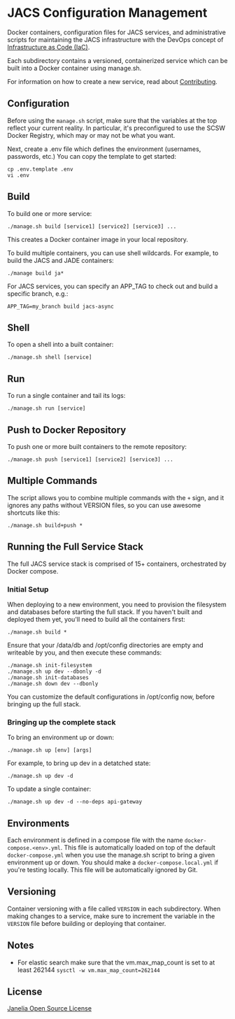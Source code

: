 # JACS Configuration Management

Docker containers, configuration files for JACS services, and administrative scripts for maintaining the JACS infrastructure with the DevOps concept of [Infrastructure as Code (IaC)](https://en.wikipedia.org/wiki/Infrastructure_as_Code).

Each subdirectory contains a versioned, containerized service which can be built into a Docker container using manage.sh.

For information on how to create a new service, read about [Contributing](CONTRIBUTING.md).

## Configuration

Before using the `manage.sh` script, make sure that the variables at the top reflect your current reality. In particular, it's preconfigured to use the SCSW Docker Registry, which may or may not be what you want.

Next, create a .env file which defines the environment (usernames, passwords, etc.) You can copy the template to get started:
```
cp .env.template .env
vi .env
```

## Build

To build one or more service:
```
./manage.sh build [service1] [service2] [service3] ...
```
This creates a Docker container image in your local repository.

To build multiple containers, you can use shell wildcards. For example, to build the JACS and JADE containers:
```
./manage build ja*
```

For JACS services, you can specify an APP_TAG to check out and build a specific branch, e.g.:
```
APP_TAG=my_branch build jacs-async
```

## Shell

To open a shell into a built container:
```
./manage.sh shell [service]
```

## Run

To run a single container and tail its logs:
```
./manage.sh run [service]
```

## Push to Docker Repository

To push one or more built containers to the remote repository:
```
./manage.sh push [service1] [service2] [service3] ...
```

## Multiple Commands

The script allows you to combine multiple commands with the `+` sign, and it ignores any paths without VERSION files, so you can use awesome shortcuts like this:
```
./manage.sh build+push *
```

## Running the Full Service Stack

The full JACS service stack is comprised of 15+ containers, orchestrated by Docker compose. 

### Initial Setup

When deploying to a new environment, you need to provision the filesystem and databases before starting the full stack. 
If you haven't built and deployed them yet, you'll need to build all the containers first:
```
./manage.sh build *
```

Ensure that your /data/db and /opt/config directories are empty and writeable by you, and then execute these commands:
```
./manage.sh init-filesystem
./manage.sh up dev --dbonly -d
./manage.sh init-databases
./manage.sh down dev --dbonly
```

You can customize the default configurations in /opt/config now, before bringing up the full stack.

### Bringing up the complete stack

To bring an environment up or down:
```
./manage.sh up [env] [args]
```
For example, to bring up dev in a detatched state:
```
./manage.sh up dev -d
```
To update a single container:
```
./manage.sh up dev -d --no-deps api-gateway
```

## Environments

Each environment is defined in a compose file with the name `docker-compose.<env>.yml`. This file is automatically loaded on top of the default `docker-compose.yml` when you use the manage.sh script to bring a given environment up or down. You should make a `docker-compose.local.yml` if you're testing locally. This file will be automatically ignored by Git.

## Versioning

Container versioning with a file called `VERSION` in each subdirectory. When making changes to a service, make sure to increment the
variable in the `VERSION` file before building or deploying that container.

## Notes

* For elastic search make sure that the vm.max_map_count is set to at least 262144
`sysctl -w vm.max_map_count=262144`

## License 

[Janelia Open Source License](https://www.janelia.org/open-science/software-licensing)

